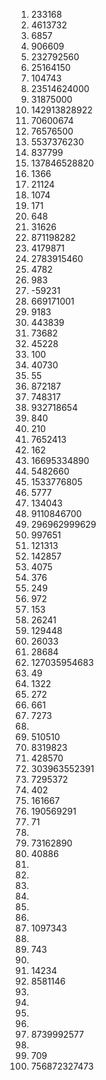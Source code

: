 1) 233168
2) 4613732
3) 6857
4) 906609
5) 232792560
6) 25164150
7) 104743
8) 23514624000
9) 31875000
10) 142913828922
11) 70600674
12) 76576500
13) 5537376230
14) 837799
15) 137846528820
16) 1366
17) 21124
18) 1074
19) 171
20) 648
21) 31626
22) 871198282
23) 4179871
24) 2783915460
25) 4782
26) 983
27) -59231
28) 669171001
29) 9183
30) 443839
31) 73682
32) 45228
33) 100
34) 40730
35) 55
36) 872187
37) 748317
38) 932718654
39) 840
40) 210
41) 7652413
42) 162
43) 16695334890
44) 5482660
45) 1533776805
46) 5777
47) 134043
48) 9110846700
49) 296962999629
50) 997651
51) 121313
52) 142857
53) 4075
54) 376
55) 249
56) 972
57) 153
58) 26241
59) 129448
60) 26033
61) 28684
62) 127035954683
63) 49
64) 1322
65) 272
66) 661
67) 7273
68) 
69) 510510
70) 8319823
71) 428570
72) 303963552391
73) 7295372
74) 402
75) 161667
76) 190569291
77) 71
78) 
79) 73162890
80) 40886
81) 
82) 
83) 
84) 
85) 
86) 
87) 1097343
88) 
89) 743
90) 
91) 14234
92) 8581146
93) 
94) 
95) 
96) 
97) 8739992577
98) 
99) 709
100) 756872327473
